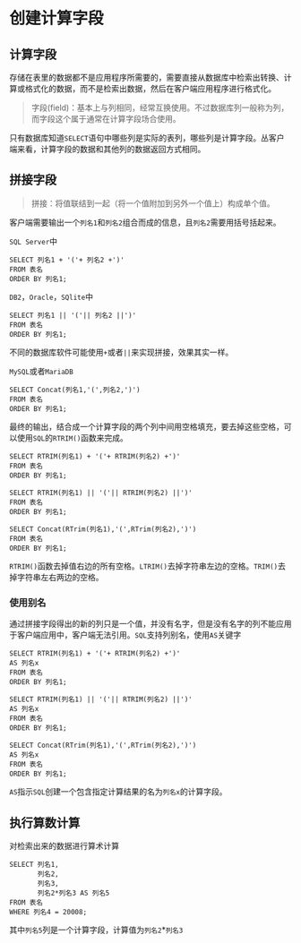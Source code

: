 # 创建计算字段

## 计算字段

存储在表里的数据都不是应用程序所需要的，需要直接从数据库中检索出转换、计算或格式化的数据，而不是检索出数据，然后在客户端应用程序进行格式化。

> 字段(field)：基本上与列相同，经常互换使用。不过数据库列一般称为列，而字段这个属于通常在计算字段场合使用。

只有数据库知道`SELECT`语句中哪些列是实际的表列，哪些列是计算字段。丛客户端来看，计算字段的数据和其他列的数据返回方式相同。

## 拼接字段

> 拼接：将值联结到一起（将一个值附加到另外一个值上）构成单个值。

客户端需要输出一个`列名1`和`列名2`组合而成的信息，且`列名2`需要用括号括起来。

`SQL Server`中

    SELECT 列名1 + '('+ 列名2 +')'
    FROM 表名
    ORDER BY 列名1;

`DB2`，`Oracle`，`SQlite`中

    SELECT 列名1 || '('|| 列名2 ||')'
    FROM 表名
    ORDER BY 列名1;

不同的数据库软件可能使用`+`或者`||`来实现拼接，效果其实一样。

`MySQL`或者`MariaDB`

    SELECT Concat(列名1,'(',列名2,')')
    FROM 表名
    ORDER BY 列名1;

最终的输出，结合成一个计算字段的两个列中间用空格填充，要去掉这些空格，可以使用`SQL`的`RTRIM()`函数来完成。

    SELECT RTRIM(列名1) + '('+ RTRIM(列名2) +')'
    FROM 表名
    ORDER BY 列名1;

    SELECT RTRIM(列名1) || '('|| RTRIM(列名2) ||')'
    FROM 表名
    ORDER BY 列名1;
    
    SELECT Concat(RTrim(列名1),'(',RTrim(列名2),')')
    FROM 表名
    ORDER BY 列名1;

`RTRIM()`函数去掉值右边的所有空格。`LTRIM()`去掉字符串左边的空格。`TRIM()`去掉字符串左右两边的空格。

### 使用别名

通过拼接字段得出的新的列只是一个值，并没有名字，但是没有名字的列不能应用于客户端应用中，客户端无法引用。`SQL`支持列别名，使用`AS`关键字

    SELECT RTRIM(列名1) + '('+ RTRIM(列名2) +')'
    AS 列名x
    FROM 表名
    ORDER BY 列名1;

    SELECT RTRIM(列名1) || '('|| RTRIM(列名2) ||')'
    AS 列名x
    FROM 表名
    ORDER BY 列名1;

    SELECT Concat(RTrim(列名1),'(',RTrim(列名2),')')
    AS 列名x
    FROM 表名
    ORDER BY 列名1;

`AS`指示`SQL`创建一个包含指定计算结果的名为`列名x`的计算字段。

## 执行算数计算

对检索出来的数据进行算术计算

    SELECT 列名1,
           列名2,
           列名3,
           列名2*列名3 AS 列名5
    FROM 表名
    WHERE 列名4 = 20008;

其中`列名5`列是一个计算字段，计算值为`列名2`*`列名3`